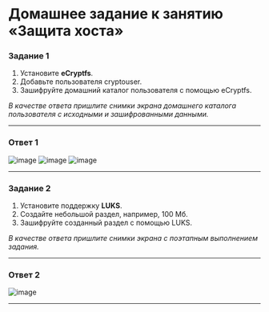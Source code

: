 # Домашнее задание к занятию  «Защита хоста»


### Задание 1

1. Установите **eCryptfs**.
2. Добавьте пользователя cryptouser.
3. Зашифруйте домашний каталог пользователя с помощью eCryptfs.


*В качестве ответа  пришлите снимки экрана домашнего каталога пользователя с исходными и зашифрованными данными.*  

---
### Ответ 1

![image](https://github.com/Dk054/studies/assets/139000762/d4038e97-2116-48d3-8d2b-5061034c9b16)
![image](https://github.com/Dk054/studies/assets/139000762/2659465c-c239-4b65-ab6d-13fa5e1040fa)
![image](https://github.com/Dk054/studies/assets/139000762/33e06fe1-8927-41f1-966b-28d17682a07f)


---

### Задание 2

1. Установите поддержку **LUKS**.
2. Создайте небольшой раздел, например, 100 Мб.
3. Зашифруйте созданный раздел с помощью LUKS.

*В качестве ответа пришлите снимки экрана с поэтапным выполнением задания.*

---
### Ответ 2

![image](https://github.com/Dk054/studies/assets/139000762/a5e7049e-75d5-44aa-94fd-a08105f90784)

---

